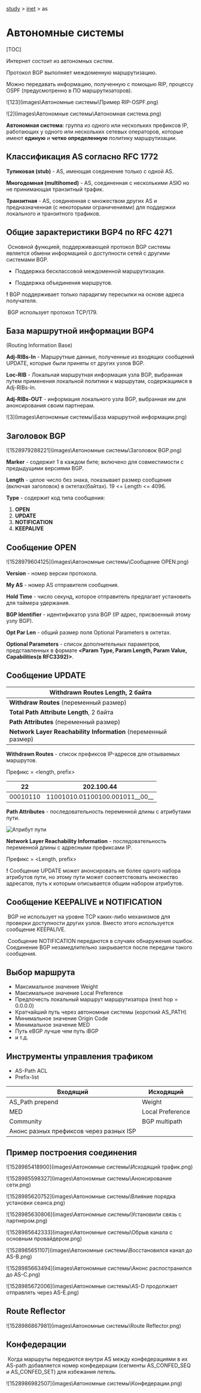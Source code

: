 [study](./../) > [inet](./) > as

# Автономные системы

[TOC]

Интернет состоит из автономных систем.

Протокол BGP выполняет междоменную маршрутизацию.

Можно передавать информацию, полученную с помощью RIP, процессу OSPF (предусмотренно в ПО маршрутизаторов).

![123](images\Автономные системы\Пример RIP-OSPF.png)

![2](images\Автономные системы\Автономная система.png)

__Автономная система__: группа из одного или нескольких префиксов IP, работающих у одного или нескольких сетевых операторов, которые имеют __единую__ и __четко определенную__ политику маршрутизации.



## Классификация AS согласно RFC 1772

__Тупиковая (stub)__ - AS, имеющая соединение только с одной AS.

__Многодомная (multihomed)__ - AS, соединенная с несколькими ASЮ но не принимающая транзитный трафик.

__Транзитная__ - AS, соединенная с множеством других AS и предназначенная (с некоторыми ограничениями) для поддержки локального и транзитного трафиков.



## Общие зарактеристики BGP4 по RFC 4271

​	Основной функцией, поддерживающей протокол BGP системы является обмени информацией о доступности сетей с другими системами BGP.

* Поддержка бесклассовой междоменной маршрутизации.

* Поддержка объединения маршрутов.

__!__ BGP поддерживает только парадигму пересылки на основе адреса получателя.

​	BGP использует протокол TCP/179.

## База маршрутной информации BGP4

(Routing Information Base)

__Adj-RIBs-In__ - Маршрутные данные, полученные из входящих сообщений UPDATE, которые были приняты от других узлов BGP.

__Loc-RIB__ - Локальная маршрутная информация узла BGP, выбранная путем применения локальной политики к маршрутам, содержащимся в Adj-RIBs-In.

__Adj-RIBs-OUT__ - информация локального узла BGP, выбранная им для анонсирования своим партнерам.

![3](images\Автономные системы\База маршрутной информации.png)

## Заголовок BGP

![1528979288221](images\Автономные системы\Заголовок BGP.png)

__Marker__ - содержит 1 в каждом бите; включено для совместимости с предыдущими версиями BGP.

__Length__ - целое число без знака, показывает размер сообщения (включая заголовок) в октетах(байтах). 19 <= Length <= 4096.

__Type__ - содержит код типа сообщения:

1. __OPEN__
2. __UPDATE__
3. __NOTIFICATION__
4. __KEEPALIVE__

## Сообщение OPEN

![1528979604125](images\Автономные системы\Сообщение OPEN.png)

__Version__ - номер версии протокола.

__My AS__ - номер AS отправителя сообщения.

__Hold Time__ - число секунд, которое отправитель предлагает установить для таймера удержания.

__BGP Identifier__ - идентификатор узла BGP (IP адрес, присвоенный этому узлу BGP).

__Opt Par Len__ - общий размер поля Optional Parameters в октетах.

__Optional Parameters__ - список дополнительных параметров, представленных в формате __<Param Type, Param Length, Param Value, Capabilities(в RFC3392)>__.

## Сообщение UPDATE

| Withdrawn Routes Length, 2 байта                             |
| ------------------------------------------------------------ |
| __Withdraw Routes__ (переменный размер)                      |
| __Total Path Attribute Length__, 2 байта                     |
| __Path Attributes__ (переменный размер)                      |
| __Network Layer Reachability Information__ (переменный размер) |



__Withdrawn Routes__ - список префиксов IP-адресов для отзываемых маршрутов.

Префикс = <length, prefix>

| 22       | 202.100.44                     |
| -------- | ------------------------------ |
| 00010110 | 11001010.01100100.001011__00__ |

__Path Attributes__ - последовательность переменной длины с атрибутами пути.

![Атрибут пути](C:\Users\Zero.net\Desktop\Studying\Typora\inet\routing\images\8.png)

__Network Layer Reachability Information__ - последовательность переменной длины с адресными префиксами IP.

Префикс = <Length, prefix>

__!__ Сообщение  UPDATE может анонсировать не более одного набора атрибутов пути, но этому пути может соответствовать множество адресатов, путь к которым описывается общим набором атрибутов.

## Сообщение KEEPALIVE и NOTIFICATION

​	BGP не использует на уровне TCP каких-либо механизмов для проверки доступности других узлов. Вместо этого используется сообщение KEEPALIVE.

​	Сообщение NOTIFICATION передаются в случаях обнаружения ошибок. Соединение BGP незамедлительно закрывается после передачи такого сообщения.

## Выбор маршрута

* Максимальное значение Weight
* Максимальное значение Local Preference
* Предпочесть локальный маршрут маршрутизатора (next hop = 0.0.0.0)
* Кратчайший путь через автономные системы (короткий AS_PATH)
* Минимальное значение Origin Code
* Минимальное значение MED
* Путь eBGP лучше чем путь iBGP
* и т.д.

## Инструменты управления трафиком

* AS-Path ACL
* Prefix-list

| Входящий                                | Исходящий        |
| --------------------------------------- | ---------------- |
| AS_Path prepend                         | Weight           |
| MED                                     | Local Preference |
| Community                               | BGP multipath    |
| Анонс разных префиксов через разных ISP |                  |

## Пример построения соединения

![1528985418900](images\Автономные системы\Исходящий трафик.png)

![1528985598327](images\Автономные системы\Анонсирование сети.png)

![1528985620752](images\Автономные системы\Влияние порядка установки сеанса.png)

![1528985630806](images\Автономные системы\Установили связь с партнером.png)

![1528985642333](images\Автономные системы\Обрыв канала с основным провайдером.png)

![1528985651107](images\Автономные системы\Восстановился канал до AS-B.png)

![1528985663494](images\Автономные системы\Анонс распостранился до AS-C.png)

![1528985672006](images\Автономные системы\AS-D продолжает отправлять через AS-E.png)

## Route Reflector

![1528986867981](images\Автономные системы\Route Reflector.png)

## Конфедерации

​	Когда маршруты передаются внутри AS между конфедерациями в их AS-path добавляется номер конфедерации (сегменты AS_CONFED_SEQ и AS_CONFED_SET) для избежания петель.

![1528986982507](images\Автономные системы\Конфедерации.png)